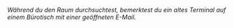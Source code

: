 _Während du den Raum durchsuchtest, bemerktest du ein altes Terminal auf einem Bürotisch mit einer geöffneten E-Mail._

